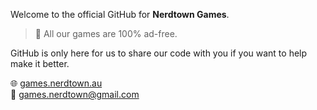 Welcome to the official GitHub for **Nerdtown Games**.  
> 🚫 All our games are 100% ad-free.

GitHub is only here for us to share our code with you if you want to help make it better.

🌐 [games.nerdtown.au](https://games.nerdtown.au)  
📧 [games.nerdtown@gmail.com](mailto:games.nerdtown@gmail.com)
